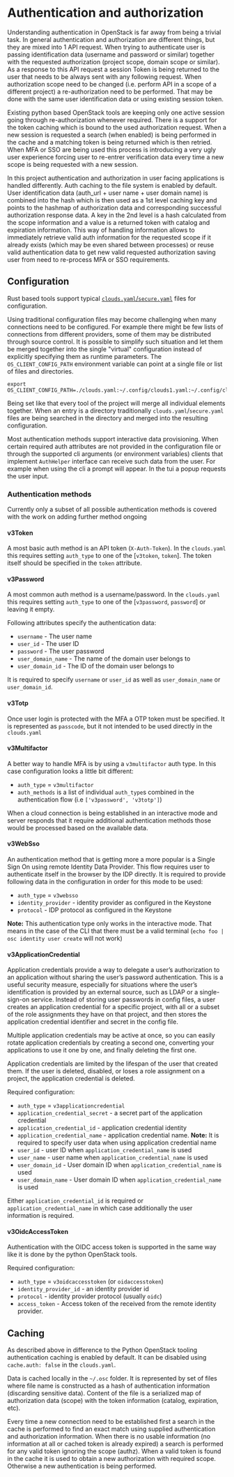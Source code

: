 # Authentication and authorization

Understanding authentication in OpenStack is far away from being a trivial
task. In general authentication and authorization are different things, but
they are mixed into 1 API request. When trying to authenticate user is passing
identification data (username and password or similar) together with the
requested authorization (project scope, domain scope or similar). As a response
to this API request a session Token is being returned to the user that needs to
be always sent with any following request. When authorization scope need to be
changed (i.e. perform API in a scope of a different project) a re-authorization
need to be performed. That may be done with the same user identification data
or using existing session token.

Existing python based OpenStack tools are keeping only one active session going
through re-authorization whenever required. There is a support for the token
caching which is bound to the used authorization request. When a new session is
requested a search (when enabled) is being performed in the cache and a
matching token is being returned which is then retried. When MFA or SSO are
being used this process is introducing a very ugly user experience forcing user
to re-entrer verification data every time a new scope is being requested with a
new session.

In this project authentication and authorization in user facing applications is
handled differently. Auth caching to the file system is enabled by default.
User identification data (auth_url + user name + user domain name) is combined
into the hash which is then used as a 1st level caching key and points to the
hashmap of authorization data and corresponding successful authorization
response data. A key in the 2nd level is a hash calculated from the scope
information and a value is a returned token with catalog and expiration
information. This way of handling information allows to immediately retrieve
valid auth information for the requested scope if it already exists (which may
be even shared between processes) or reuse valid authentication data to get new
valid requested authorization saving user from need to re-process MFA or SSO
requirements.

## Configuration

Rust based tools support typical
[`clouds.yaml`/`secure.yaml`](https://docs.openstack.org/openstacksdk/latest/user/config/configuration.html)
files for configuration.

Using traditional configuration files may become challenging when many
connections need to be configured. For example there might be few lists of
connections from different providers, some of them may be distributed through
source control. It is possible to simplify such situation and let them be merged
together into the single "virtual" configuration instead of explicitly
specifying them as runtime parameters. The `OS_CLIENT_CONFIG_PATH` environment
variable can point at a single file or list of files and directories.

```console
export OS_CLIENT_CONFIG_PATH=./clouds.yaml:~/.config/clouds1.yaml:~/.config/clouds2.yaml:~/.config/secure.yaml:~/.config/openstack/"
```
Being set like that every tool of the project will merge all individual elements
together. When an entry is a directory traditionally `clouds.yaml`/`secure.yaml`
files are being searched in the directory and merged into the resulting
configuration.

Most authentication methods support interactive data provisioning. When certain
required auth attributes are not provided in the configuration file or through
the supported cli arguments (or environment variables) clients that implement
`AuthHelper` interface can receive such data from the user. For example when
using the cli a prompt will appear. In the tui a popup requests the user input.

### Authentication methods

Currently only a subset of all possible authentication methods is covered with
the work on adding further method ongoing

#### v3Token

A most basic auth method is an API token (`X-Auth-Token`). In the `clouds.yaml`
this requires setting `auth_type` to one of the [`v3token`, `token`]. The token
itself should be specified in the `token` attribute.

#### v3Password

A most common auth method is a username/password. In the `clouds.yaml` this
requires setting `auth_type` to one of the [`v3password`, `password`] or
leaving it empty.

Following attributes specify the authentication data:

- `username` - The user name
- `user_id` - The user ID
- `password` - The user password
- `user_domain_name` - The name of the domain user belongs to
- `user_domain_id` - The ID of the domain user belongs to

It is required to specify `username` or `user_id` as well as `user_domain_name`
or `user_domain_id`.


#### v3Totp

Once user login is protected with the MFA a OTP token must be specified. It is
represented as `passcode`, but it not intended to be used directly in the `clouds.yaml`

#### v3Multifactor

A better way to handle MFA is by using a `v3multifactor` auth type. In this
case configuration looks a little bit different:

- `auth_type` = `v3multifactor`
- `auth_methods` is a list of individual `auth_type`s combined in the
authentication flow (i.e `['v3password', 'v3totp']`)

When a cloud connection is being established in an interactive mode and server
responds that it require additional authentication methods those would be
processed based on the available data.

#### v3WebSso

An authentication method that is getting more a more popular is a Single Sign
On using remote Identity Data Provider. This flow requires user to authenticate
itself in the browser by the IDP directly. It is required to provide following
data in the configuration in order for this mode to be used:

- `auth_type` = `v3websso`
- `identity_provider` - identity provider as configured in the Keystone
- `protocol` - IDP protocol as configured in the Keystone

**Note:** This authentication type only works in the interactive mode. That
means in the case of the CLI that there must be a valid terminal (`echo foo |
osc identity user create` will not work)

#### v3ApplicationCredential

Application credentials provide a way to delegate a user’s authorization to an
application without sharing the user’s password authentication. This is a
useful security measure, especially for situations where the user’s
identification is provided by an external source, such as LDAP or a
single-sign-on service. Instead of storing user passwords in config files, a
user creates an application credential for a specific project, with all or a
subset of the role assignments they have on that project, and then stores the
application credential identifier and secret in the config file.

Multiple application credentials may be active at once, so you can easily
rotate application credentials by creating a second one, converting your
applications to use it one by one, and finally deleting the first one.

Application credentials are limited by the lifespan of the user that created
them. If the user is deleted, disabled, or loses a role assignment on a
project, the application credential is deleted.

Required configuration:

- `auth_type` = `v3applicationcredential`
- `application_credential_secret` - a secret part of the application credential
- `application_credential_id` - application credential identity
- `application_credential_name` - application credential name. **Note:** It is
required to specify user data when using application credential name
- `user_id` - user ID when `application_credential_name` is used
- `user_name` - user name when `application_credential_name` is used
- `user_domain_id` - User domain ID when `application_credential_name` is used
- `user_domain_name` - User domain ID when `application_credential_name` is used

Either `application_credential_id` is required or `application_credential_name`
in which case additionally the user information is required.

#### v3OidcAccessToken

Authentication with the OIDC access token is supported in the same way like it
is done by the python OpenStack tools.

Required configuration:

- `auth_type` = `v3oidcaccesstoken` (or `oidaccesstoken`)
- `identity_provider_id` - an identity provider id
- `protocol` - identity provider protocol (usually `oidc`)
- `access_token` - Access token of the received from the remote identity
provider.


## Caching

As described above in difference to the Python OpenStack tooling authentication
caching is enabled by default. It can be disabled using `cache.auth: false` in
the `clouds.yaml`.

Data is cached locally in the `~/.osc` folder. It is represented by set of
files where file name is constructed as a hash of authentication information
(discarding sensitive data). Content of the file is a serialized map of
authorization data (scope) with the token information (catalog, expiration,
etc).

Every time a new connection need to be established first a search in the cache
is performed to find an exact match using supplied authentication and
authorization information. When there is no usable information (no information
at all or cached token is already expired) a search is performed for any valid
token ignoring the scope (authz). When a valid token is found in the cache it
is used to obtain a new authorization with required scope. Otherwise a new
authentication is being performed.
